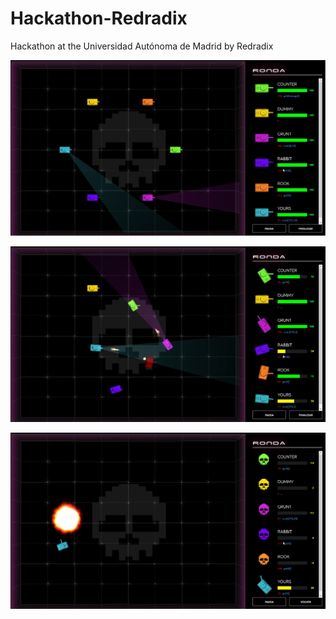 # Hackathon-Redradix
Hackathon at the Universidad Autónoma de Madrid by Redradix

![alt text](https://github.com/davidramirezm30/Hackathon-Redradix/blob/master/images/Hackathon-0.png)

![alt text](https://github.com/davidramirezm30/Hackathon-Redradix/blob/master/images/Hackathon-1.png)

![alt text](https://github.com/davidramirezm30/Hackathon-Redradix/blob/master/images/Hackathon-2.png)
